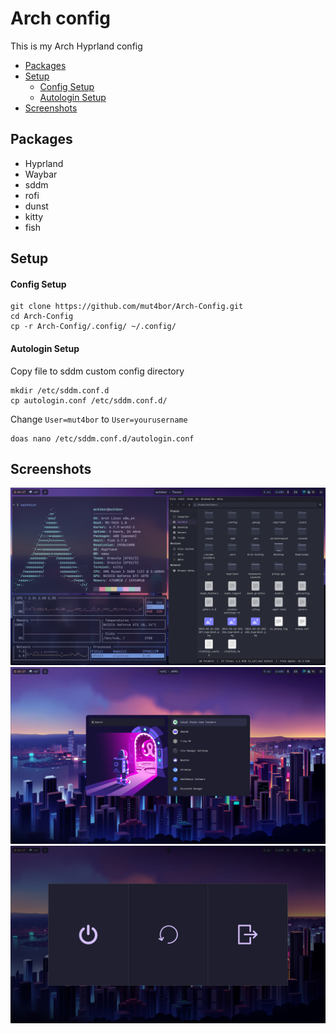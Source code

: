 # Arch config

This is my Arch Hyprland config

- [Packages](#packages)
- [Setup](#setup)
  - [Config Setup](#config-setup)
  - [Autologin Setup](#autologin-setup)
- [Screenshots](#screenshots)

## Packages

- Hyprland
- Waybar
- sddm
- rofi
- dunst
- kitty
- fish

## Setup

#### Config Setup

```
git clone https://github.com/mut4bor/Arch-Config.git
cd Arch-Config
cp -r Arch-Config/.config/ ~/.config/
```

#### Autologin Setup

Copy file to sddm custom config directory

```
mkdir /etc/sddm.conf.d
cp autologin.conf /etc/sddm.conf.d/
```

Change `User=mut4bor` to `User=yourusername`

```
doas nano /etc/sddm.conf.d/autologin.conf
```

## Screenshots

![](screenshots/1.png)
![](screenshots/2.png)
![](screenshots/3.png)
